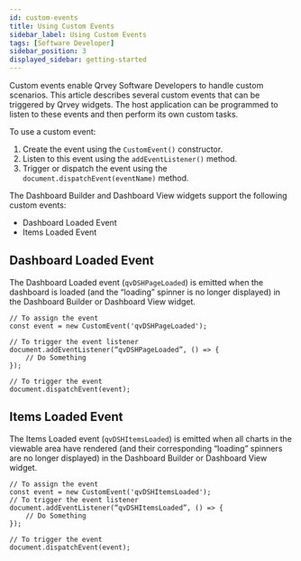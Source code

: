 ```yaml
---
id: custom-events
title: Using Custom Events
sidebar_label: Using Custom Events
tags: [Software Developer]
sidebar_position: 3
displayed_sidebar: getting-started
---
```

<div style={{textAlign: "justify"}}>

Custom events enable Qrvey Software Developers to handle custom scenarios. This article describes several custom events that can be triggered by Qrvey widgets. The host application can be programmed to listen to these events and then perform its own custom tasks. 

To use a custom event:
1. Create the event using the `CustomEvent()` constructor.
2. Listen to this event using the `addEventListener()` method.
3. Trigger or dispatch the event using the `document.dispatchEvent(eventName)` method.

The Dashboard Builder and Dashboard View widgets support the following custom events:
* Dashboard Loaded Event
* Items Loaded Event

## Dashboard Loaded Event
The Dashboard Loaded event (`qvDSHPageLoaded`) is emitted when the dashboard is loaded (and the “loading” spinner is no longer displayed) in the Dashboard Builder or Dashboard View widget. 

```
// To assign the event
const event = new CustomEvent('qvDSHPageLoaded');

// To trigger the event listener
document.addEventListener(“qvDSHPageLoaded”, () => { 
    // Do Something
});

// To trigger the event
document.dispatchEvent(event);
```

## Items Loaded Event
The Items Loaded event (`qvDSHItemsLoaded`) is emitted when all charts in the viewable area have rendered (and their corresponding “loading” spinners are no longer displayed) in the Dashboard Builder or Dashboard View widget. 

```
// To assign the event
const event = new CustomEvent('qvDSHItemsLoaded');
// To trigger the event listener
document.addEventListener(“qvDSHItemsLoaded”, () => { 
    // Do Something
});

// To trigger the event
document.dispatchEvent(event);
```

</div>